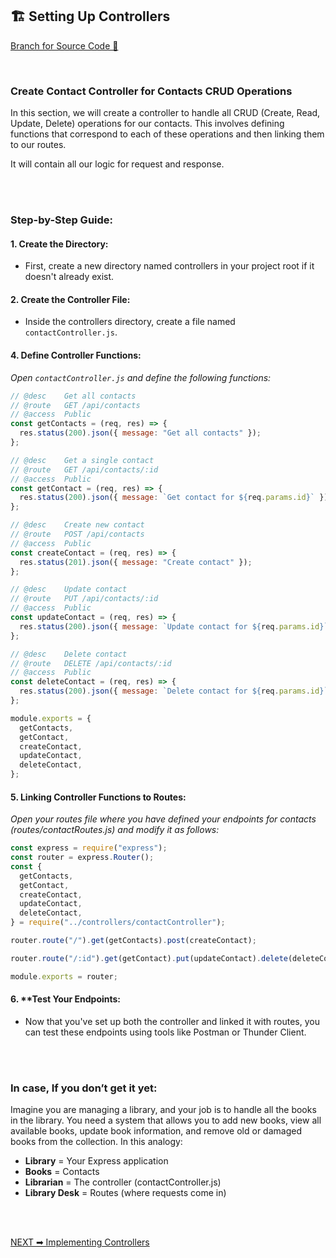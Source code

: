 ## 🏗️ Setting Up Controllers
[Branch for Source Code 📂](https://github.com/RajonDey/node-express-quickstart/tree/2-Setting-Up-Controllers)

<br>

### Create Contact Controller for Contacts CRUD Operations

In this section, we will create a controller to handle all CRUD (Create, Read, Update, Delete) operations for our contacts. This involves defining functions that correspond to each of these operations and then linking them to our routes.

It will contain all our logic for request and response.

<br>
<br>

### Step-by-Step Guide:

#### 1.  Create the Directory:
- First, create a new directory named controllers in your project root if it doesn't already exist.
    
#### 2.  Create the Controller File:
- Inside the controllers directory, create a file named `contactController.js`.    

#### 4.  Define Controller Functions:
_Open `contactController.js` and define the following functions:_

```jsx
// @desc    Get all contacts
// @route   GET /api/contacts
// @access  Public
const getContacts = (req, res) => {
  res.status(200).json({ message: "Get all contacts" });
};

// @desc    Get a single contact
// @route   GET /api/contacts/:id
// @access  Public
const getContact = (req, res) => {
  res.status(200).json({ message: `Get contact for ${req.params.id}` });
};

// @desc    Create new contact
// @route   POST /api/contacts
// @access  Public
const createContact = (req, res) => {
  res.status(201).json({ message: "Create contact" });
};

// @desc    Update contact
// @route   PUT /api/contacts/:id
// @access  Public
const updateContact = (req, res) => {
  res.status(200).json({ message: `Update contact for ${req.params.id}` });
};

// @desc    Delete contact
// @route   DELETE /api/contacts/:id
// @access  Public
const deleteContact = (req, res) => {
  res.status(200).json({ message: `Delete contact for ${req.params.id}` });
};

module.exports = {
  getContacts,
  getContact,
  createContact,
  updateContact,
  deleteContact,
};
```

#### 5.  Linking Controller Functions to Routes:<br>
_Open your routes file where you have defined your endpoints for contacts (routes/contactRoutes.js) and modify it as follows:_

```jsx
const express = require("express");
const router = express.Router();
const {
  getContacts,
  getContact,
  createContact,
  updateContact,
  deleteContact,
} = require("../controllers/contactController");

router.route("/").get(getContacts).post(createContact);

router.route("/:id").get(getContact).put(updateContact).delete(deleteContact);

module.exports = router;
```

#### 6.  **Test Your Endpoints:
- Now that you've set up both the controller and linked it with routes, you can test these endpoints using tools like Postman or Thunder Client.
    
<br>
<br>

### **In case, If you don’t get it yet:**

Imagine you are managing a library, and your job is to handle all the books in the library. You need a system that allows you to add new books, view all available books, update book information, and remove old or damaged books from the collection. In this analogy:
*   **Library** = Your Express application
*   **Books** = Contacts
*   **Librarian** = The controller (contactController.js)
*   **Library Desk** = Routes (where requests come in)

<br>
<br>

[NEXT ➡ Implementing Controllers](https://github.com/RajonDey/node-express-quickstart/blob/main/STEPS/step-4.md)
